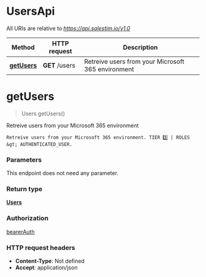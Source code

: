 # UsersApi

All URIs are relative to *https://api.salestim.io/v1.0*

Method | HTTP request | Description
------------- | ------------- | -------------
[**getUsers**](UsersApi.md#getUsers) | **GET** /users | Retreive users from your Microsoft 365 environment


<a name="getUsers"></a>
# **getUsers**
> Users getUsers()

Retreive users from your Microsoft 365 environment

    Retreive users from your Microsoft 365 environment. TIER 3️⃣ | ROLES &gt; AUTHENTICATED_USER.

### Parameters
This endpoint does not need any parameter.

### Return type

[**Users**](../Models/Users.md)

### Authorization

[bearerAuth](../README.md#bearerAuth)

### HTTP request headers

- **Content-Type**: Not defined
- **Accept**: application/json


